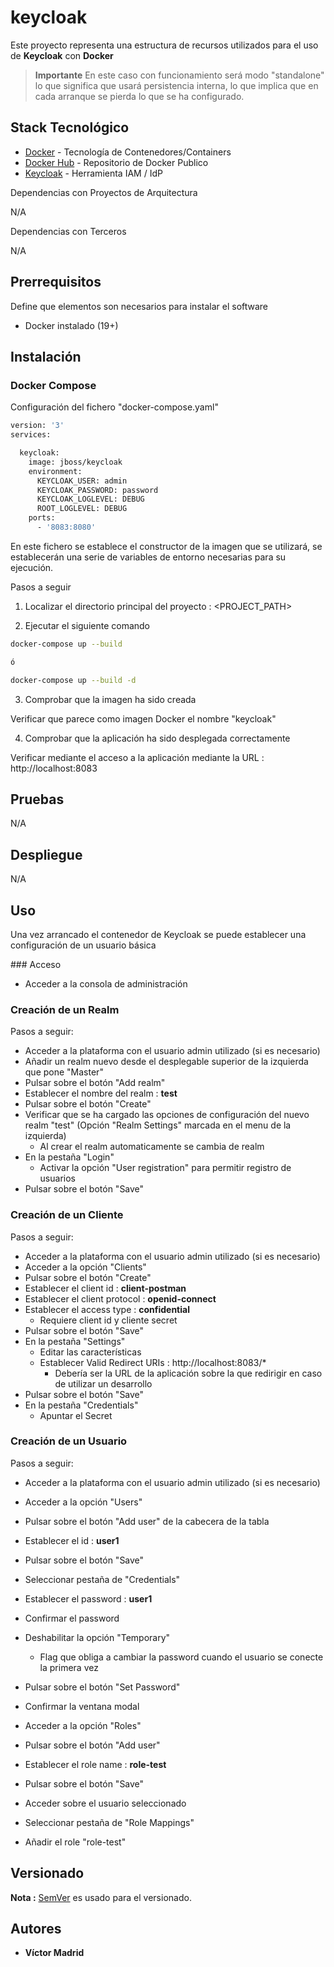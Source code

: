 
# keycloak

Este proyecto representa una estructura de recursos utilizados para el uso de **Keycloak** con **Docker**

>**Importante**
>En este caso con funcionamiento será modo "standalone" lo que significa que usará persistencia interna, lo que 
>implica que en cada arranque se pierda lo que se ha configurado.





## Stack Tecnológico

* [Docker](https://www.docker.com/) - Tecnología de Contenedores/Containers
* [Docker Hub](https://hub.docker.com/) - Repositorio de Docker Publico
* [Keycloak](https://www.keycloak.org/) - Herramienta IAM / IdP

Dependencias con Proyectos de Arquitectura

N/A

Dependencias con Terceros

N/A





## Prerrequisitos

Define que elementos son necesarios para instalar el software

* Docker instalado (19+)





## Instalación

### Docker Compose

Configuración del fichero "docker-compose.yaml"

```bash
version: '3'
services:

  keycloak:
    image: jboss/keycloak
    environment:
      KEYCLOAK_USER: admin
      KEYCLOAK_PASSWORD: password
      KEYCLOAK_LOGLEVEL: DEBUG
      ROOT_LOGLEVEL: DEBUG
    ports:
      - '8083:8080'
```

En este fichero se establece el constructor de la imagen que se utilizará, se establecerán una serie de variables de entorno necesarias para su ejecución.

Pasos a seguir


1. Localizar el directorio principal del proyecto : <PROJECT_PATH>

2. Ejecutar el siguiente comando

```bash
docker-compose up --build

ó

docker-compose up --build -d
```

3. Comprobar que la imagen ha sido creada

Verificar que parece como imagen Docker el nombre "keycloak"

4. Comprobar que la aplicación ha sido desplegada correctamente

Verificar mediante el acceso a la aplicación mediante la URL : http://localhost:8083





## Pruebas

N/A





## Despliegue

N/A





## Uso

Una vez arrancado el contenedor de Keycloak se puede establecer una configuración de un usuario básica



### Acceso

* Acceder a la consola de administración




### Creación de un Realm

Pasos a seguir:

* Acceder a la plataforma con el usuario admin utilizado (si es necesario)
* Añadir un realm nuevo desde el desplegable superior de la izquierda que pone "Master"
* Pulsar sobre el botón "Add realm"
* Establecer el nombre del realm : **test**
* Pulsar sobre el botón "Create"
* Verificar que se ha cargado las opciones de configuración del nuevo realm "test" (Opción "Realm Settings" marcada en el menu de la izquierda)
  * Al crear el realm automaticamente se cambia de realm
* En la pestaña "Login"
  * Activar la opción "User registration" para permitir registro de usuarios
* Pulsar sobre el botón "Save"




### Creación de un Cliente

Pasos a seguir:

* Acceder a la plataforma con el usuario admin utilizado (si es necesario)
* Acceder a la opción "Clients"
* Pulsar sobre el botón "Create"
* Establecer el client id : **client-postman**
* Establecer el client protocol : **openid-connect**
* Establecer el access type : **confidential**
  * Requiere client id y cliente secret
* Pulsar sobre el botón "Save"
* En la pestaña "Settings"
  * Editar las características
  * Establecer Valid Redirect URIs : http://localhost:8083/*
    * Debería ser la URL de la aplicación sobre la que redirigir en caso de utilizar un desarrollo
* Pulsar sobre el botón "Save"
* En la pestaña "Credentials"
  * Apuntar el Secret





### Creación de un Usuario

Pasos a seguir:

* Acceder a la plataforma con el usuario admin utilizado (si es necesario)
* Acceder a la opción "Users"
* Pulsar sobre el botón "Add user" de la cabecera de la tabla
* Establecer el id : **user1**
* Pulsar sobre el botón "Save"
* Seleccionar pestaña de "Credentials"
* Establecer el password : **user1**
* Confirmar el password
* Deshabilitar la opción "Temporary"
  * Flag que obliga a cambiar la password cuando el usuario se conecte la primera vez
* Pulsar sobre el botón "Set Password"
* Confirmar la ventana modal

* Acceder a la opción "Roles"
* Pulsar sobre el botón "Add user"
* Establecer el role name : **role-test**
* Pulsar sobre el botón "Save"
* Acceder sobre el usuario seleccionado
* Seleccionar pestaña de "Role Mappings"
* Añadir el role "role-test"




## Versionado

**Nota :** [SemVer](http://semver.org/) es usado para el versionado.





## Autores

* **Víctor Madrid**
